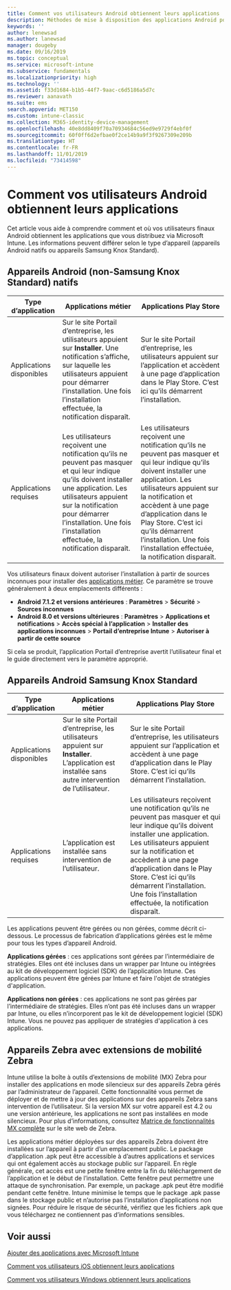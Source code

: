 ```yaml
---
title: Comment vos utilisateurs Android obtiennent leurs applications
description: Méthodes de mise à disposition des applications Android pour les utilisateurs finaux
keywords: ''
author: lenewsad
ms.author: lanewsad
manager: dougeby
ms.date: 09/16/2019
ms.topic: conceptual
ms.service: microsoft-intune
ms.subservice: fundamentals
ms.localizationpriority: high
ms.technology: ''
ms.assetid: f33d1684-b1b5-44f7-9aac-c6d5186a5d7c
ms.reviewer: aanavath
ms.suite: ems
search.appverid: MET150
ms.custom: intune-classic
ms.collection: M365-identity-device-management
ms.openlocfilehash: 40e8dd8409f70a70934684c56ed9e9729f4ebf0f
ms.sourcegitcommit: 60f0ff6d2efbae0f2ce14b9a9f3f9267309e209b
ms.translationtype: HT
ms.contentlocale: fr-FR
ms.lasthandoff: 11/01/2019
ms.locfileid: "73414598"
---
```

# <a name="how-your-android-users-get-their-apps"></a>Comment vos utilisateurs Android obtiennent leurs applications

Cet article vous aide à comprendre comment et où vos utilisateurs finaux Android obtiennent les applications que vous distribuez via Microsoft Intune. Les informations peuvent différer selon le type d’appareil (appareils Android natifs ou appareils Samsung Knox Standard).

## <a name="native-non-samsung-knox-standard-android-devices"></a>Appareils Android (non-Samsung Knox Standard) natifs

| Type d’application | Applications métier | Applications Play Store  |
| ------------- |-------------| -----|
| Applications disponibles      | Sur le site Portail d’entreprise, les utilisateurs appuient sur **Installer**. Une notification s’affiche, sur laquelle les utilisateurs appuient pour démarrer l’installation. Une fois l’installation effectuée, la notification disparaît. | Sur le site Portail d’entreprise, les utilisateurs appuient sur l’application et accèdent à une page d’application dans le Play Store. C’est ici qu’ils démarrent l’installation.|
| Applications requises      | Les utilisateurs reçoivent une notification qu’ils ne peuvent pas masquer et qui leur indique qu’ils doivent installer une application. Les utilisateurs appuient sur la notification pour démarrer l’installation. Une fois l’installation effectuée, la notification disparaît.    | Les utilisateurs reçoivent une notification qu’ils ne peuvent pas masquer et qui leur indique qu’ils doivent installer une application. Les utilisateurs appuient sur la notification et accèdent à une page d’application dans le Play Store. C’est ici qu’ils démarrent l’installation. Une fois l’installation effectuée, la notification disparaît. |

Vos utilisateurs finaux doivent autoriser l’installation à partir de sources inconnues pour installer des [applications métier](../apps/lob-apps-android.md). Ce paramètre se trouve généralement à deux emplacements différents :

* **Android 7.1.2 et versions antérieures** : **Paramètres** > **Sécurité** > **Sources inconnues**
* **Android 8.0 et versions ultérieures** : **Paramètres** > **Applications et notifications** > **Accès spécial à l’application** > **Installer des applications inconnues** > **Portail d’entreprise Intune** > **Autoriser à partir de cette source**

Si cela se produit, l’application Portail d’entreprise avertit l’utilisateur final et le guide directement vers le paramètre approprié. 

## <a name="samsung-knox-standard-android-devices"></a>Appareils Android Samsung Knox Standard

| Type d’application | Applications métier | Applications Play Store  |
| ------------- |-------------| -----|
| Applications disponibles      | Sur le site Portail d’entreprise, les utilisateurs appuient sur **Installer**. L’application est installée sans autre intervention de l’utilisateur. | Sur le site Portail d’entreprise, les utilisateurs appuient sur l’application et accèdent à une page d’application dans le Play Store. C’est ici qu’ils démarrent l’installation.|
| Applications requises      | L’application est installée sans intervention de l’utilisateur.    | Les utilisateurs reçoivent une notification qu’ils ne peuvent pas masquer et qui leur indique qu’ils doivent installer une application. Les utilisateurs appuient sur la notification et accèdent à une page d’application dans le Play Store. C’est ici qu’ils démarrent l’installation. Une fois l’installation effectuée, la notification disparaît. |

Les applications peuvent être gérées ou non gérées, comme décrit ci-dessous. Le processus de fabrication d’applications gérées est le même pour tous les types d’appareil Android.

**Applications gérées** : ces applications sont gérées par l’intermédiaire de stratégies. Elles ont été incluses dans un wrapper par Intune ou intégrées au kit de développement logiciel (SDK) de l’application Intune. Ces applications peuvent être gérées par Intune et faire l'objet de stratégies d'application.

**Applications non gérées** : ces applications ne sont pas gérées par l’intermédiaire de stratégies. Elles n’ont pas été incluses dans un wrapper par Intune, ou elles n’incorporent pas le kit de développement logiciel (SDK) Intune. Vous ne pouvez pas appliquer de stratégies d'application à ces applications.

## <a name="zebra-devices-with-zebra-mobility-extensions"></a>Appareils Zebra avec extensions de mobilité Zebra

Intune utilise la boîte à outils d’extensions de mobilité (MX) Zebra pour installer des applications en mode silencieux sur des appareils Zebra gérés par l’administrateur de l’appareil. Cette fonctionnalité vous permet de déployer et de mettre à jour des applications sur des appareils Zebra sans intervention de l’utilisateur. Si la version MX sur votre appareil est 4.2 ou une version antérieure, les applications ne sont pas installées en mode silencieux. Pour plus d’informations, consultez [Matrice de fonctionnalités MX complète](http://techdocs.zebra.com/mx/compatibility/) sur le site web de Zebra.

Les applications métier déployées sur des appareils Zebra doivent être installées sur l’appareil à partir d’un emplacement public. Le package d’application .apk peut être accessible à d’autres applications et services qui ont également accès au stockage public sur l’appareil. En règle générale, cet accès est une petite fenêtre entre la fin du téléchargement de l’application et le début de l’installation. Cette fenêtre peut permettre une attaque de synchronisation. Par exemple, un package .apk peut être modifié pendant cette fenêtre. Intune minimise le temps que le package .apk passe dans le stockage public et n’autorise pas l’installation d’applications non signées. Pour réduire le risque de sécurité, vérifiez que les fichiers .apk que vous téléchargez ne contiennent pas d’informations sensibles.

## <a name="see-also"></a>Voir aussi

[Ajouter des applications avec Microsoft Intune](../apps/apps-add.md)

[Comment vos utilisateurs iOS obtiennent leurs applications](end-user-apps-ios.md)

[Comment vos utilisateurs Windows obtiennent leurs applications](end-user-apps-windows.md)
